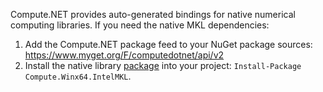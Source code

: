 Compute.NET provides auto-generated bindings for native numerical computing libraries. If you need the native MKL dependencies:
1. Add the Compute.NET package feed to your NuGet package sources: https://www.myget.org/F/computedotnet/api/v2
2. Install the native library [package](https://www.myget.org/feed/computedotnet/package/nuget/Compute.Winx64.IntelMKL) into your project: `Install-Package Compute.Winx64.IntelMKL`.